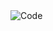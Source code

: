 <!---<img align="right" height="100px" src="https://media.giphy.com/media/oDs3LsZUcmZxtgXUp8/giphy.gif" /> --->
<!---<img align="right" height="150px"  src="https://media.giphy.com/media/EksD1gweEEdGw/giphy.gif" alt="Superman" />--->

<img align="centre" src="https://media.giphy.com/media/EksD1gweEEdGw/giphy.gif" alt="Code" />

<!---<img src="https://media.giphy.com/media/ZDTbix65Me1YDNLDF3/giphy.gif" alt="HHA" />--->
<!---<h1 color="red">
ဘာကြည့်တာလဲ
</h1>--->

